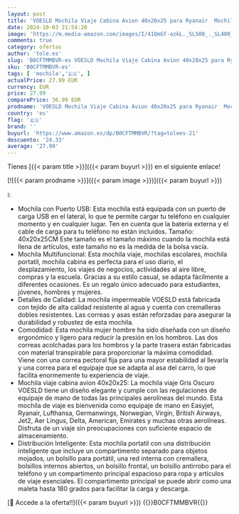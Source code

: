 ```yaml
---
layout: post
title: 'VOESLD Mochila Viaje Cabina Avion 40x20x25 para Ryanair  Mochila Portatil Mochila Viaje Mujer Hombre Gris Oscuro Mochila Ordenador Bolsa de Viaje con Puerto USB  20L'
date: 2024-10-03 21:54:20
image: 'https://m.media-amazon.com/images/I/41QmGf-azkL._SL500_._SL400_.jpg'
comments: true
category: ofertas
author: 'tole.es'
slug: 'B0CFTMMBVR-es VOESLD Mochila Viaje Cabina Avion 40x20x25 para Ryanair...'
sku: 'B0CFTMMBVR-es'
tags: [ 'mochila','🇪🇸', ]
actualPrice: 27.99 EUR
currency: EUR
price: 27.99
comparePrice: 36.99 EUR
prodname: 'VOESLD Mochila Viaje Cabina Avion 40x20x25 para Ryanair  Mochila Portatil Mochila Viaje Mujer Hombre Gris Oscuro Mochila Ordenador Bolsa de Viaje con Puerto USB  20L'
country: 'es'
flag: '🇪🇸'
brand: ''
buyurl: 'https://www.amazon.es/dp/B0CFTMMBVR/?tag=tolees-21'
descuento: '24.33'
average: '27.99'
---
```


Tienes [{{< param title >}}]({{< param buyurl >}}) en el siguiente enlace!

[![{{< param prodname >}}]({{< param image >}})]({{< param buyurl >}})

ℹ️:

- Mochila con Puerto USB: Esta mochila está equipada con un puerto de carga USB en el lateral, lo que te permite cargar tu teléfono en cualquier momento y en cualquier lugar. Ten en cuenta que la batería externa y el cable de carga para tu teléfono no están incluidos. Tamaño: 40x20x25CM Este tamaño es el tamaño máximo cuando la mochila está llena de artículos, este tamaño no es la medida de la bolsa vacía.
- Mochila Multifuncional: Esta mochila viaje, mochilas escolares, mochila portatil, mochila cabina es perfecta para el uso diario, el desplazamiento, los viajes de negocios, actividades al aire libre, compras y la escuela. Gracias a su estilo casual, se adapta fácilmente a diferentes ocasiones. Es un regalo único adecuado para estudiantes, jóvenes, hombres y mujeres.
- Detalles de Calidad: La mochila impermeable VOESLD está fabricada con tejido de alta calidad resistente al agua y cuenta con cremalleras dobles resistentes. Las correas y asas están reforzadas para asegurar la durabilidad y robustez de esta mochila.
- Comodidad: Esta mochila mujer hombre ha sido diseñada con un diseño ergonómico y ligero para reducir la presión en los hombros. Las dos correas acolchadas para los hombros y la parte trasera están fabricadas con material transpirable para proporcionar la máxima comodidad. Viene con una correa pectoral fija para una mayor estabilidad al llevarla y una correa para el equipaje que se adapta al asa del carro, lo que facilita enormemente tu experiencia de viaje.
- Mochila viaje cabina avion 40x20x25: La mochila viaje Gris Oscuro VOESLD tiene un diseño elegante y cumple con las regulaciones de equipaje de mano de todas las principales aerolíneas del mundo. Esta mochila de viaje es bienvenida como equipaje de mano en Easyjet, Ryanair, Lufthansa, Germanwings, Norwegian, Virgin, British Airways, Jet2, Aer Lingus, Delta, American, Emirates y muchas otras aerolíneas. Disfruta de un viaje sin preocupaciones con suficiente espacio de almacenamiento.
- Distribución Inteligente: Esta mochila portatil con una distribución inteligente que incluye un compartimento separado para objetos mojados, un bolsillo para portátil, una red interna con cremallera, bolsillos internos abiertos, un bolsillo frontal, un bolsillo antirrobo para el teléfono y un compartimento principal espacioso para ropa y artículos de viaje esenciales. El compartimento principal se puede abrir como una maleta hasta 180 grados para facilitar la carga y descarga.

[🛒 Accede a la oferta!!]({{< param buyurl >}})
{{<world>}}B0CFTMMBVR{{</world>}}
